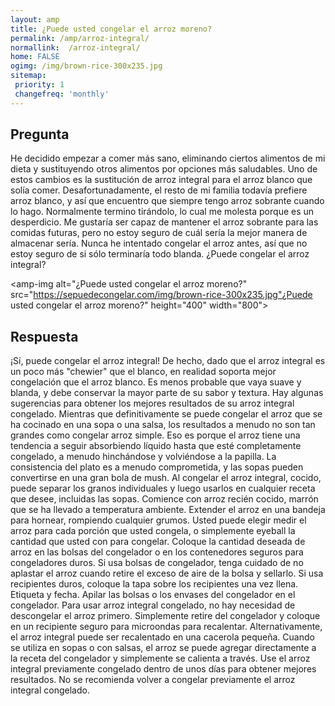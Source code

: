 ```yaml
---
layout: amp
title: ¿Puede usted congelar el arroz moreno?  
permalink: /amp/arroz-integral/
normallink:  /arroz-integral/
home: FALSE
ogimg: /img/brown-rice-300x235.jpg
sitemap:
 priority: 1
 changefreq: 'monthly'
---
```




## Pregunta

He decidido empezar a comer más sano, eliminando ciertos alimentos de mi dieta y sustituyendo otros alimentos por opciones más saludables. Uno de estos cambios es la sustitución de arroz integral para el arroz blanco que solía comer. Desafortunadamente, el resto de mi familia todavía prefiere arroz blanco, y así que encuentro que siempre tengo arroz sobrante cuando lo hago. Normalmente termino tirándolo, lo cual me molesta porque es un desperdicio. Me gustaría ser capaz de mantener el arroz sobrante para las comidas futuras, pero no estoy seguro de cuál sería la mejor manera de almacenar sería. Nunca he intentado congelar el arroz antes, así que no estoy seguro de si sólo terminaría todo blanda. ¿Puede congelar el arroz integral?


<amp-img alt="¿Puede usted congelar el arroz moreno?" src="https://sepuedecongelar.com/img/brown-rice-300x235.jpg"¿Puede usted congelar el arroz moreno?" height="400" width="800"></amp-img>


## Respuesta

¡Sí, puede congelar el arroz integral! De hecho, dado que el arroz integral es un poco más "chewier" que el blanco, en realidad soporta mejor congelación que el arroz blanco. Es menos probable que vaya suave y blanda, y debe conservar la mayor parte de su sabor y textura. Hay algunas sugerencias para obtener los mejores resultados de su arroz integral congelado.
Mientras que definitivamente se puede congelar el arroz que se ha cocinado en una sopa o una salsa, los resultados a menudo no son tan grandes como congelar arroz simple. Eso es porque el arroz tiene una tendencia a seguir absorbiendo líquido hasta que esté completamente congelado, a menudo hinchándose y volviéndose a la papilla. La consistencia del plato es a menudo comprometida, y las sopas pueden convertirse en una gran bola de mush. Al congelar el arroz integral, cocido, puede separar los granos individuales y luego usarlos en cualquier receta que desee, incluidas las sopas.
Comience con arroz recién cocido, marrón que se ha llevado a temperatura ambiente. Extender el arroz en una bandeja para hornear, rompiendo cualquier grumos. Usted puede elegir medir el arroz para cada porción que usted congela, o simplemente eyeball la cantidad que usted con para congelar. Coloque la cantidad deseada de arroz en las bolsas del congelador o en los contenedores seguros para congeladores duros. Si usa bolsas de congelador, tenga cuidado de no aplastar el arroz cuando retire el exceso de aire de la bolsa y sellarlo. Si usa recipientes duros, coloque la tapa sobre los recipientes una vez llena. Etiqueta y fecha. Apilar las bolsas o los envases del congelador en el congelador.
Para usar arroz integral congelado, no hay necesidad de descongelar el arroz primero. Simplemente retire del congelador y coloque en un recipiente seguro para microondas para recalentar. Alternativamente, el arroz integral puede ser recalentado en una cacerola pequeña. Cuando se utiliza en sopas o con salsas, el arroz se puede agregar directamente a la receta del congelador y simplemente se calienta a través. Use el arroz integral previamente congelado dentro de unos días para obtener mejores resultados. No se recomienda volver a congelar previamente el arroz integral congelado.
